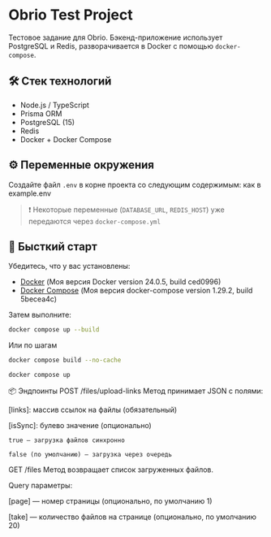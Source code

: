 # Obrio Test Project

Тестовое задание для Obrio. Бэкенд-приложение использует PostgreSQL и Redis, разворачивается в Docker с помощью `docker-compose`.

## 🛠️ Стек технологий

- Node.js / TypeScript
- Prisma ORM
- PostgreSQL (15)
- Redis
- Docker + Docker Compose

## ⚙️ Переменные окружения

Создайте файл `.env` в корне проекта со следующим содержимым: как в example.env

> ❗️ Некоторые переменные (`DATABASE_URL`, `REDIS_HOST`) уже передаются через `docker-compose.yml`

## 🚀 Бысткий старт

Убедитесь, что у вас установлены:

- [Docker](https://www.docker.com/) (Моя версия Docker version 24.0.5, build ced0996)
- [Docker Compose](https://docs.docker.com/compose/) (Моя версия docker-compose version 1.29.2, build 5becea4c)

Затем выполните:

```bash
docker compose up --build
```

Или по шагам

```bash
docker compose build --no-cache

docker compose up
```

📦 Эндпоинты
POST /files/upload-links
Метод принимает JSON с полями:

[links]: массив ссылок на файлы (обязательный)

[isSync]: булево значение (опционально)

    true — загрузка файлов синхронно

    false (по умолчанию) — загрузка через очередь

GET /files
Метод возвращает список загруженных файлов.

Query параметры:

[page] — номер страницы (опционально, по умолчанию 1)

[take] — количество файлов на странице (опционально, по умолчанию 20)
